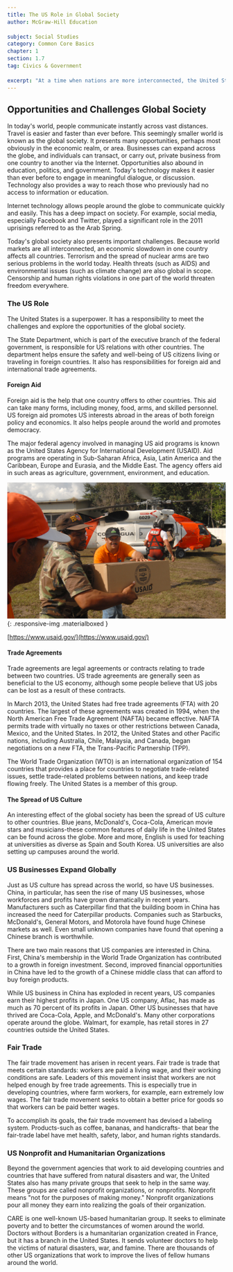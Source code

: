 ```yaml
---
title: The US Role in Global Society
author: McGraw-Hill Education

subject: Social Studies
category: Common Core Basics
chapter: 1
section: 1.7
tag: Civics & Government

excerpt: "At a time when nations are more interconnected, the United States has a greater role in the global society because it is the world's only superpower. This role includes expanding businesses, spreading American culture, and providing aid to foreign countries."
---
```

## Opportunities and Challenges Global Society

In today's world, people communicate instantly across vast distances. Travel is easier and faster than ever before. This seemingly smaller world is known as the global society. It presents many opportunities, perhaps most obviously in the economic realm, or area. Businesses can expand across the globe, and individuals can transact, or carry out, private business from one country to another via the Internet. Opportunities also abound in education, politics, and government. Today's technology makes it easier than ever before to engage in meaningful dialogue, or discussion. Technology also provides a way to reach those who previously had no access to information or education.

Internet technology allows people around the globe to communicate quickly and easily. This has a deep impact on society. For example, social media, especially Facebook and Twitter, played a significant role in the 2011 uprisings referred to as the Arab Spring.

Today's global society also presents important challenges. Because world markets are all interconnected, an economic slowdown in one country affects all countries. Terrorism and the spread of nuclear arms are two serious problems in the world today. Health threats (such as AIDS) and environmental issues (such as climate change) are also global in scope. Censorship and human rights violations in one part of the world threaten freedom everywhere.

### The US Role

The United States is a superpower. It has a responsibility to meet the challenges and explore the opportunities of the global society.

The State Department, which is part of the executive branch of the federal government, is responsible for US relations with other countries. The department helps ensure the safety and well-being of US citizens living or traveling in foreign countries. It also has responsibilities for foreign aid and international trade agreements.

#### Foreign Aid

Foreign aid is the help that one country offers to other countries. This aid can take many forms, including money, food, arms, and skilled personnel. US foreign aid promotes US interests abroad in the areas of both foreign policy and economics. It also helps people around the world and promotes democracy.

The major federal agency involved in managing US aid programs is known as the United States Agency for International Development (USAID). Aid programs are operating in Sub-Saharan Africa, Asia, Latin America and the Caribbean, Europe and Eurasia, and the Middle East. The agency offers aid in such areas as agriculture, government, environment, and education.

![Foreign Aid](img/usaid.jpg){: .responsive-img .materialboxed }

[https://www.usaid.gov/](https://www.usaid.gov/)

#### Trade Agreements

Trade agreements are legal agreements or contracts relating to trade between two countries. US trade agreements are generally seen as beneficial to the US economy, although some people believe that US jobs can be lost as a result of these contracts.

In March 2013, the United States had free trade agreements (FTA) with 20 countries. The largest of these agreements was created in 1994, when the North American  Free Trade Agreement (NAFTA) became effective. NAFTA permits trade with virtually no taxes or other restrictions between Canada, Mexico, and the United States. In 2012, the United States and other Pacific nations, including Australia, Chile, Malaysia, and Canada, began negotiations on a new FTA, the Trans-Pacific Partnership (TPP).

The World Trade Organization (WTO) is an international organization of 154 countries that provides a place for countries to negotiate trade-related issues, settle trade-related problems between nations, and keep trade flowing freely. The United States is a member of this group.

#### The Spread of US Culture

An interesting effect of the global society has been the spread of US culture to other countries. Blue jeans, McDonald's, Coca-Cola, American movie stars and musicians-these common features of daily life in the United States can be found across the globe. More and more, English is used for teaching at universities as diverse as Spain and South Korea. US universities are also setting up campuses around the world.

### US Businesses Expand Globally

Just as US culture has spread across the world, so have US businesses. China, in particular, has seen the rise of many US businesses, whose workforces and profits have grown dramatically in recent years. Manufacturers such as Caterpillar find that the building boom in China has increased the need for Caterpillar products. Companies such as Starbucks, McDonald's, General Motors, and Motorola have found huge Chinese markets as well. Even small unknown companies have found that opening a Chinese branch is worthwhile.

There are two main reasons that US companies are interested in China. First, China's membership in the World Trade Organization has contributed to a growth in foreign investment. Second, improved financial opportunities in China have led to the growth of a Chinese middle class that can afford to buy foreign products.

While US business in China has exploded in recent years, US companies earn their highest profits in Japan. One US company, Aflac, has made as much as 70 percent of its profits in Japan. Other US businesses that have thrived are Coca-Cola, Apple, and McDonald's. Many other corporations operate around the globe. Walmart, for example, has retail stores in 27 countries outside the United States.

### Fair Trade

The fair trade movement has arisen in recent years. Fair trade is trade that meets certain standards: workers are paid a living wage, and their working conditions are safe. Leaders of this movement insist that workers are not helped enough by free trade agreements. This is especially true in developing countries, where farm workers, for example, earn extremely low wages. The fair trade movement seeks to obtain a better price for goods so that workers can be paid better wages.

To accomplish its goals, the fair trade movement has devised a labeling system. Products-such as coffee, bananas, and handicrafts- that bear the fair-trade label have met health, safety, labor, and human rights standards.

### US Nonprofit and Humanitarian Organizations

Beyond the government agencies that work to aid developing countries and countries that have suffered from natural disasters and war, the United States also has many private groups that seek to help in the same way. These groups are called nonprofit organizations, or nonprofits. Nonprofit means "not for the purposes of making money." Nonprofit organizations pour all money they earn into realizing the goals of their organization.

CARE is one well-known US-based humanitarian group. It seeks to eliminate poverty and to better the circumstances of women around the world. Doctors without Borders is a humanitarian organization created in France, but it has a branch in the United States. It sends volunteer doctors to help the victims of natural disasters, war, and famine. There are thousands of other US organizations that work to improve the lives of fellow humans around the world.
